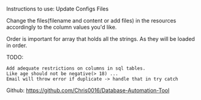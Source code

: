 Instructions to use:
Update Configs Files

Change the files(filename and content or add files) in the resources accordingly to the column values you'd like.

Order is important for array that holds all the strings. As they will be loaded in order. 

TODO:

    Add adequate restrictions on columns in sql tables. 
    Like age should not be negative(> 18) ...
    Email will throw error if duplicate -> handle that in try catch

Github:
    https://github.com/Chris0016/Database-Automation-Tool